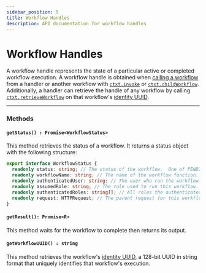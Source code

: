 ```yaml
---
sidebar_position: 5
title: Workflow Handles
description: API documentation for workflow handles
---
```


# Workflow Handles
A workflow handle represents the state of a particular active or completed workflow execution.
A workflow handle is obtained when [calling a workflow](../tutorials/workflow-tutorial#asynchronous-workflows) from a handler or another workflow with [`ctxt.invoke`](..) or [`ctxt.childWorkflow`](..).
Additionally, a handler can retrieve the handle of any workflow by calling [`ctxt.retrieveWorkflow`](..) on that workflow's [identity UUID](../tutorials/workflow-tutorial#workflow-identity).

---

### Methods

#### `getStatus() : Promise<WorkflowStatus>`

This method retrieves the status of a workflow.
It returns a status object with the following structure:

```typescript
export interface WorkflowStatus {
  readonly status: string; // The status of the workflow.  One of PENDING, SUCCESS, or ERROR.
  readonly workflowName: string; // The name of the workflow function.
  readonly authenticatedUser: string; // The user who ran the workflow. Empty string if not set.
  readonly assumedRole: string; // The role used to run this workflow.  Empty string if authorization is not required.
  readonly authenticatedRoles: string[]; // All roles the authenticated user has, if any.
  readonly request: HTTPRequest; // The parent request for this workflow, if any.
}

```

#### `getResult(): Promise<R>`

This method waits for the workflow to complete then returns its output.

#### `getWorkflowUUID() : string`

This method retrieves the workflow's [identity UUID](../tutorials/workflow-tutorial#workflow-identity), a 128-bit UUID in string format that uniquely identifies that workflow's execution.